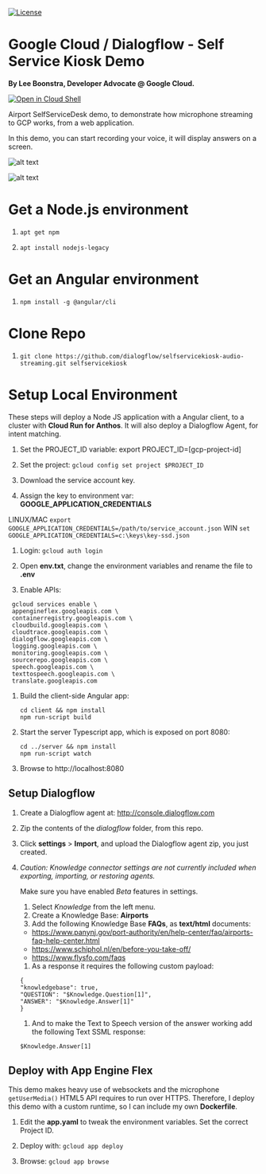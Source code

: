 [![License](https://img.shields.io/badge/License-Apache%202.0-blue.svg)](https://opensource.org/licenses/Apache-2.0)

# Google Cloud / Dialogflow - Self Service Kiosk Demo

**By Lee Boonstra, Developer Advocate @ Google Cloud.**

[![Open in Cloud Shell](http://gstatic.com/cloudssh/images/open-btn.svg)](https://console.cloud.google.com/cloudshell/editor?cloudshell_git_repo=https%3A%2F%2Fgithub.com%2Fdialogflow%2Fselfservicekiosk-audio-streaming&cloudshell_tutorial=TUTORIAL.md)

Airport SelfServiceDesk demo, to demonstrate how microphone streaming to GCP works, from a web application.

In this demo, you can start recording your voice, it will display answers on a screen.

![alt text](https://github.com/dialogflow/selfservicekiosk-audio-streaming/blob/master/docs/architecture2.png "Architecture")

![alt text](https://github.com/dialogflow/selfservicekiosk-audio-streaming/blob/master/docs/screen.png "Screenshot")

# Get a Node.js environment

1. `apt get npm`

1. `apt install nodejs-legacy`

# Get an Angular environment

1. `npm install -g @angular/cli`

# Clone Repo

1. `git clone https://github.com/dialogflow/selfservicekiosk-audio-streaming.git selfservicekiosk`

# Setup Local Environment

These steps will deploy a Node JS application with a Angular client, to a cluster with **Cloud Run for Anthos**.
It will also deploy a Dialogflow Agent, for intent matching.

1. Set the PROJECT_ID variable: export PROJECT_ID=[gcp-project-id]

1. Set the project: `gcloud config set project $PROJECT_ID`

1. Download the service account key.

1. Assign the key to environment var: **GOOGLE_APPLICATION_CREDENTIALS**

 LINUX/MAC
 `export GOOGLE_APPLICATION_CREDENTIALS=/path/to/service_account.json`
 WIN
 `set GOOGLE_APPLICATION_CREDENTIALS=c:\keys\key-ssd.json`

1. Login: `gcloud auth login`

1. Open **env.txt**, change the environment variables and rename the file to **.env**

1. Enable APIs:

 ```
  gcloud services enable \
  appengineflex.googleapis.com \
  containerregistry.googleapis.com \
  cloudbuild.googleapis.com \
  cloudtrace.googleapis.com \
  dialogflow.googleapis.com \
  logging.googleapis.com \
  monitoring.googleapis.com \
  sourcerepo.googleapis.com \
  speech.googleapis.com \
  texttospeech.googleapis.com \
  translate.googleapis.com
```

1. Build the client-side Angular app:
    
    ```
    cd client && npm install
    npm run-script build
    ```

2. Start the server Typescript app, which is exposed on port 8080:

    ```
    cd ../server && npm install
    npm run-script watch
    ```

3. Browse to http://localhost:8080

## Setup Dialogflow

1. Create a Dialogflow agent at: http://console.dialogflow.com

1. Zip the contents of the *dialogflow* folder, from this repo.

1. Click **settings** > **Import**, and upload the Dialogflow agent zip, you just created.

1. *Caution: Knowledge connector settings are not currently included when exporting, importing, or restoring agents.*

    Make sure you have enabled *Beta* features in settings.

    1. Select *Knowledge* from the left menu.
    1. Create a Knowledge Base: **Airports**
    1. Add the following Knowledge Base **FAQs**, as **text/html** documents:

    * https://www.panynj.gov/port-authority/en/help-center/faq/airports-faq-help-center.html
    * https://www.schiphol.nl/en/before-you-take-off/
    * https://www.flysfo.com/faqs

    1. As a response it requires the following custom payload:

    ```
    {
    "knowledgebase": true,
    "QUESTION": "$Knowledge.Question[1]",
    "ANSWER": "$Knowledge.Answer[1]"
    }
    ```

    1. And to make the Text to Speech version of the answer working add the following Text SSML response:

    ```
    $Knowledge.Answer[1]
    ```

## Deploy with App Engine Flex

This demo makes heavy use of websockets and
the microphone `getUserMedia()` HTML5 API requires
to run over HTTPS. Therefore, I deploy this demo
with a custom runtime, so I can include my own **Dockerfile**.

1. Edit the **app.yaml** to tweak the environment variables.
Set the correct Project ID.

1. Deploy with: `gcloud app deploy`

1. Browse: `gcloud app browse`

 